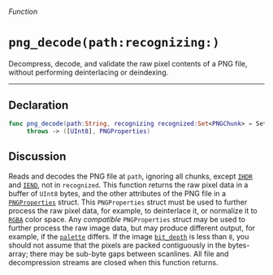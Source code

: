 ###### Function

# `png_decode(path:recognizing:)`

Decompress, decode, and validate the raw pixel contents of a PNG file, without performing deinterlacing or deindexing.

------

## Declaration

````swift
func png_decode(path:String, recognizing recognized:Set<PNGChunk> = Set([.IDAT]))
     throws -> ([UInt8], PNGProperties)
````

## Discussion

Reads and decodes the PNG file at `path`, ignoring all chunks, except [`IHDR`](pngchunk.md#case-ihdr) and [`IEND`](pngchunk.md#case-iend), not in `recognized`. This function returns the raw pixel data in a buffer of `UInt8` bytes, and the other attributes of the PNG file in a [`PNGProperties`](pngproperties.md) struct. This `PNGProperties` struct must be used to further process the raw pixel data, for example, to deinterlace it, or normalize it to [`RGBA`](rgba.md) color space. Any *compatible* `PNGProperties` struct may be used to further process the raw image data, but may produce different output, for example, if the [`palette`](pngproperties.md#var-palettergbauint8--get-) differs. If the image [`bit_depth`](pngproperties.md#let-bit_depthint) is less than `8`, you should not assume that the pixels are packed contiguously in the bytes-array; there may be sub-byte gaps between scanlines. All file and decompression streams are closed when this function returns.
